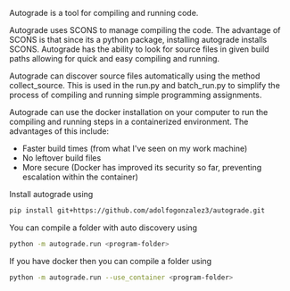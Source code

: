 
Autograde is a tool for compiling and running code.

Autograde uses SCONS to manage compiling the code. The advantage of SCONS is that since its a python package, installing autograde installs SCONS. Autograde has the ability to look for source files in given build paths allowing for quick and easy compiling and running. 

Autograde can discover source files automatically using the method collect_source. This is used in the run.py and batch_run.py to simplify the process of compiling and running simple programming assignments.

Autograde can use the docker installation on your computer to run the compiling and running steps in a containerized environment. The advantages of this include:
* Faster build times (from what I've seen on my work machine)
* No leftover build files
* More secure (Docker has improved its security so far, preventing escalation within the container)

Install autograde using
```bash
pip install git+https://github.com/adolfogonzalez3/autograde.git
```

You can compile a folder with auto discovery using
```bash
python -m autograde.run <program-folder>
```

If you have docker then you can compile a folder using
```bash
python -m autograde.run --use_container <program-folder>
```